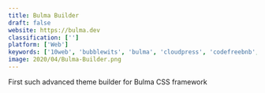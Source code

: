 ```yaml
---
title: Bulma Builder
draft: false 
website: https://bulma.dev
classification: ['']
platform: ['Web']
keywords: ['10web', 'bubblewits', 'bulma', 'cloudpress', 'codefreebnb', 'create_guten_block', 'grav', 'intro', 'layers', 'milligram', 'random_html_tags', 'zilly']
image: 2020/04/Bulma-Builder.png
---
```

First such advanced theme builder for Bulma CSS framework